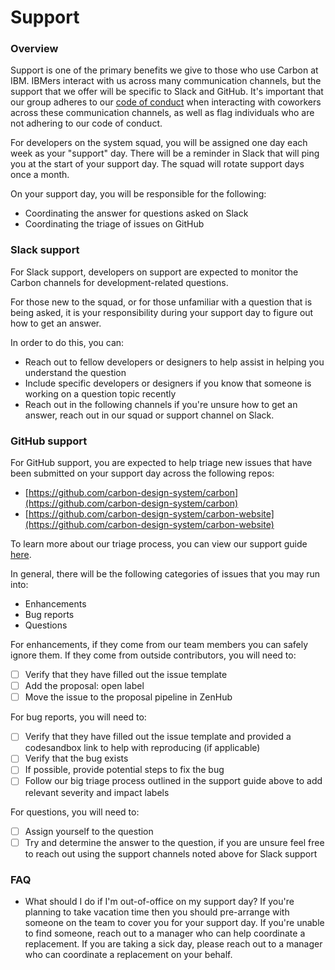 # Support

### Overview

Support is one of the primary benefits we give to those who use Carbon at IBM.
IBMers interact with us across many communication channels, but the support that
we offer will be specific to Slack and GitHub. It's important that our group
adheres to our
[code of conduct](https://github.com/carbon-design-system/carbon/blob/master/.github/CODE_OF_CONDUCT.md)
when interacting with coworkers across these communication channels, as well as
flag individuals who are not adhering to our code of conduct.

For developers on the system squad, you will be assigned one day each week as
your "support" day. There will be a reminder in Slack that will ping you at the
start of your support day. The squad will rotate support days once a month.

On your support day, you will be responsible for the following:

- Coordinating the answer for questions asked on Slack
- Coordinating the triage of issues on GitHub

### Slack support

For Slack support, developers on support are expected to monitor the Carbon
channels for development-related questions.

For those new to the squad, or for those unfamiliar with a question that is
being asked, it is your responsibility during your support day to figure out how
to get an answer.

In order to do this, you can:

- Reach out to fellow developers or designers to help assist in helping you
  understand the question
- Include specific developers or designers if you know that someone is working
  on a question topic recently
- Reach out in the following channels if you're unsure how to get an answer,
  reach out in our squad or support channel on Slack.

### GitHub support

For GitHub support, you are expected to help triage new issues that have been
submitted on your support day across the following repos:

- [https://github.com/carbon-design-system/carbon](https://github.com/carbon-design-system/carbon)
- [https://github.com/carbon-design-system/carbon-website](https://github.com/carbon-design-system/carbon-website)

To learn more about our triage process, you can view our support guide
[here](https://github.com/carbon-design-system/carbon/blob/master/docs/guides/support.md#issues).

In general, there will be the following categories of issues that you may run
into:

- Enhancements
- Bug reports
- Questions

For enhancements, if they come from our team members you can safely ignore them.
If they come from outside contributors, you will need to:

- [ ] Verify that they have filled out the issue template
- [ ] Add the proposal: open label
- [ ] Move the issue to the proposal pipeline in ZenHub

For bug reports, you will need to:

- [ ] Verify that they have filled out the issue template and provided a
      codesandbox link to help with reproducing (if applicable)
- [ ] Verify that the bug exists
- [ ] If possible, provide potential steps to fix the bug
- [ ] Follow our big triage process outlined in the support guide above to add
      relevant severity and impact labels

For questions, you will need to:

- [ ] Assign yourself to the question
- [ ] Try and determine the answer to the question, if you are unsure feel free
      to reach out using the support channels noted above for Slack support

### FAQ

- What should I do if I'm out-of-office on my support day? If you're planning to
  take vacation time then you should pre-arrange with someone on the team to
  cover you for your support day. If you're unable to find someone, reach out to
  a manager who can help coordinate a replacement. If you are taking a sick day,
  please reach out to a manager who can coordinate a replacement on your behalf.
